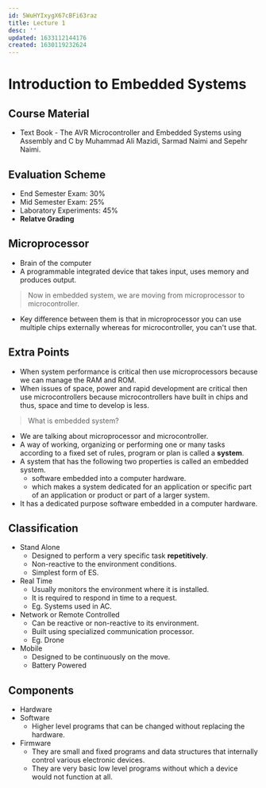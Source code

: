 ```yaml
---
id: 5WuHYIxygX67cBFi63raz
title: Lecture 1
desc: ''
updated: 1633112144176
created: 1630119232624
---
```



# Introduction to Embedded Systems

## Course Material
* Text Book - The AVR Microcontroller and Embedded Systems using Assembly and C by Muhammad Ali Mazidi, Sarmad Naimi and Sepehr Naimi.

## Evaluation Scheme
* End Semester Exam: 30%
* Mid Semester Exam: 25%
* Laboratory Experiments: 45%
* **Relatve Grading**

## Microprocessor
* Brain of the computer
* A programmable integrated device that takes input, uses memory and produces output.

> Now in embedded system, we are moving from microprocessor to microcontroller.

* Key difference between them is that in microprocessor you can use multiple chips externally whereas for microcontroller, you can't use that.

## Extra Points
* When system performance is critical then use microprocessors because we can manage the RAM and ROM.
* When issues of space, power and rapid development are critical then use microcontrollers because microcontrollers have built in chips and thus, space and time to develop is less.

> What is embedded system?

* We are talking about microprocessor and microcontroller.
* A way of working, organizing or performing one or many tasks according to a fixed set of rules, program or plan is called a **system**.
* A system that has the following two properties is called an embedded system.
    * software embedded into a computer hardware.
    * which makes a system dedicated for an application or specific part of an application or product or part of a larger system.
* It has a dedicated purpose software embedded in a computer hardware.

## Classification
* Stand Alone
    * Designed to perform a very specific task **repetitively**.
    * Non-reactive to the environment conditions.
    * Simplest form of ES.
* Real Time
    * Usually monitors the environment where it is installed.
    * It is required to respond in time to a request.
    * Eg. Systems used in AC.
* Network or Remote Controlled
    * Can be reactive or non-reactive to its environment.
    * Built using specialized communication processor.
    * Eg. Drone
* Mobile
    * Designed to be continuously on the move.
    * Battery Powered

## Components
* Hardware
* Software
    * Higher level programs that can be changed without replacing the hardware.
* Firmware
    * They are small and fixed programs and data structures that internally control various electronic devices.
    * They are very basic low level programs without which a device would not function at all.

